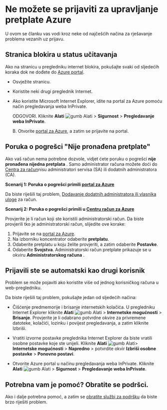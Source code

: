 <properties
    pageTitle="Ne možete prijaviti na Azure pretplate | Microsoft Azure"
    description="U članku se opisuje kako otkloniti poteškoće s neke uobičajene probleme prijava Azure pretplate."
    services=""
    documentationCenter=""
    authors="genlin"
    manager="mbaldwin"
    editor=""
    tags="billing"
    />

<tags
    ms.service="billing"
    ms.workload="na"
    ms.tgt_pltfrm="na"
    ms.devlang="na"
    ms.topic="article"
    ms.date="10/25/2016"
    ms.author="genli"/>

# <a name="i-cant-sign-in-to-manage-my-azure-subscription"></a>Ne možete se prijaviti za upravljanje pretplate Azure

U ovom se članku vas vodi kroz neke od najčešćih načina za rješavanje problema vezanih uz prijavu.

## <a name="page-hangs-in-the-loading-status"></a>Stranica blokira u status učitavanja

Ako na stranicu u pregledniku internet blokira, pokušajte svaki od sljedećih koraka dok ne dođete do [Azure portal](https://portal.azure.com).

-   Osvježite stranicu.
-   Koristite neki drugi preglednik Internet.
-   Ako koristite Microsoft Internet Explorer, idite na portal za Azure pomoću način pregledavanja weba InPrivate. 

    ODGOVORI.  Kliknite **Alati** ![gumb Alati](./media/billing-cannot-login-subscription/Toolsbutton.png) > **Sigurnost** > **Pregledavanje weba InPrivate**.

    B.  Otvorite [portal za Azure](https://portal.azure.com), a zatim se prijavite na portal.

## <a name="error-message-no-subscriptions-found"></a>Poruka o pogrešci "Nije pronađena pretplate"

Ako vaš račun nema potrebne dozvole, vidjet ćete poruku o pogrešci **nije pronađena nijedna pretplata** . Samo administrator računa možete doći do [Centra za račun](https://account.windowsazure.com/)nisu administratori servisa (SA) ili dodatnih administratora (CA).

**Scenarij 1: Poruka o pogrešci primili [portal za Azure](https://portal.azure.com)**

Da biste riješili taj problem, [Dodavanje dodatnih administratora ili vlasnika uloge](billing-add-change-azure-subscription-administrator.md) za račun.

**Scenarij 2: Poruka o pogrešci primili u [Centru račun za Azure](https://account.windowsazure.com/Subscriptions)**

Provjerite je li račun koji ste koristili administratorski račun. Da biste provjerili tko je administratorski račun, slijedite ove korake:

1.  Prijavite se na [portal za Azure](https://portal.azure.com).
2.  Na izborniku koncentrator odaberite **pretplatu**.
3.  Odaberite pretplatu u koju želite provjeriti, a zatim odaberite **Postavke**.
4.  Odaberite **Svojstva**. Administratorski račun pretplate prikazuje se u okviru **Administratorskog računa** .

## <a name="you-are-automatically-signed-in-as-a-different-user"></a>Prijavili ste se automatski kao drugi korisnik

Problem se može pojaviti ako koristite više od jednog korisničkog računa u web-pregledniku.

Da biste riješili taj problem, pokušajte jedan od sljedećih načina:

-   Čišćenje predmemorije i brisanje internetskih kolačića. U pregledniku Internet Explorer kliknite **Alati** ![gumb Alati](./media/billing-cannot-login-subscription/Toolsbutton.png) > **Internetske mogućnosti** > **Brisanje**. Provjerite je li odabrano potvrdne okvire za privremene datoteke, kolačići, lozinku i povijest pregledavanja, a zatim kliknite Izbriši.

-   Vratiti izvorne postavke preglednika Internet Explorer da biste vratili osobne postavke koje ste unijeli. Kliknite **Alati** ![gumb Alati](./media/billing-cannot-login-subscription/Toolsbutton.png)> **Internetske mogućnosti** > **Napredno** > potvrdite okvir **Izbriši osobne postavke** > **Ponovno postavi**.

-   Otvorite Azure portal u načinu pregledavanja weba InPrivate. Kliknite **Alati** ![gumb Alati](./media/billing-cannot-login-subscription/Toolsbutton.png) > **Sigurnost** > **Pregledavanje weba InPrivate**.

## <a name="need-help-contact-support"></a>Potrebna vam je pomoć? Obratite se podršci. 

Ako i dalje potrebna pomoć, a zatim se [obratite službi za podršku](https://portal.azure.com/?#blade/Microsoft_Azure_Support/HelpAndSupportBlade) da biste brzo riješiti problem. 